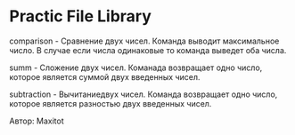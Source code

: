 # Practic File Library #

comparison - Сравнение двух чисел. Команда выводит максимальное число. В случае если числа одинаковые то команда выведет оба числа.

summ - Сложение двух чисел. Команада возвращает одно число, которое является суммой двух введенных чисел.

subtraction - Вычитаниедвух чисел. Команда возвращает одно число, которое является разностью двух введенных чисел.

Автор: Maxitot